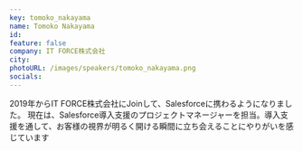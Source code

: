 ```yaml
---
key: tomoko_nakayama
name: Tomoko Nakayama
id: 
feature: false
company: IT FORCE株式会社
city: 
photoURL: /images/speakers/tomoko_nakayama.png
socials:
---
```

2019年からIT FORCE株式会社にJoinして、Salesforceに携わるようになりました。
現在は、Salesforce導入支援のプロジェクトマネージャーを担当。導入支援を通して、お客様の視界が明るく開ける瞬間に立ち会えることにやりがいを感じています